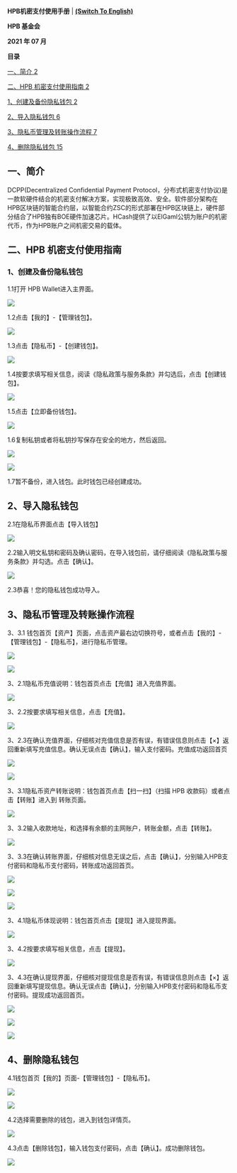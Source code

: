 **HPB机密支付使用手册** | [**(Switch To English)**](./README.md)

**HPB 基金会**

**2021 年 07 月**

**目录**

[一、简介 2](#)

[二、HPB 机密支付使用指南 2](#-1)

[1、创建及备份隐私钱包 2](#1创建及备份隐私钱包)

[2、导入隐私钱包 6](#2导入隐私钱包)

[3、隐私币管理及转账操作流程 7](#3隐私币管理及转账操作流程)

[4、删除隐私钱包 15](#-2)

## 

## 一、简介

DCPP(Decentralized Confidential Payment
Protocol，分布式机密支付协议)是一款软硬件结合的机密支付解决方案，实现极致高效、安全。软件部分架构在HPB区块链的智能合约层，以智能合约ZSC的形式部署在HPB区块链上，硬件部分结合了HPB独有BOE硬件加速芯片。HCash提供了以ElGaml公钥为账户的机密代币，作为HPB账户之间机密交易的载体。

## 

## 

## 二、HPB 机密支付使用指南

### 1、创建及备份隐私钱包

1.1打开 HPB Wallet进入主界面。

![](media_cn/bae20716277e74763f61916f36d548bd.png)

1.2点击【我的】-【管理钱包】。

![](media_cn/c39d58caf9401180cc940f2625ca6fcc.png)

1.3点击【隐私币】-【创建钱包】。

![](media_cn/d4433bae5bdf10f5119c7d593e095b3b.png)

1.4按要求填写相关信息，阅读《隐私政策与服务条款》并勾选后，点击【创建钱包】。

![](media_cn/8869c702302de6235808a39ad81825cb.png)

1.5点击【立即备份钱包】。

![](media_cn/ae8f5e5c1d1327986dadd91ed0dcd454.png)

1.6复制私钥或者将私钥抄写保存在安全的地方，然后返回。

![](media_cn/603a0e29dcac3510f4b6122b719d0ca0.png)

![](media_cn/250a180ebfadbe1ea0ae08170eeb4551.png)

1.7暂不备份，进入钱包。此时钱包已经创建成功。

## 

## 2、导入隐私钱包

2.1在隐私币界面点击【导入钱包】

![](media_cn/efe51f072cedd8d6ed5c295a23844b0a.png)

2.2输入明文私钥和密码及确认密码，在导入钱包前，请仔细阅读《隐私政策与服务条款》并勾选。点击【确认】。

![](media_cn/4c7493217d8dd308fbd07959ad3502d3.png)

2.3恭喜！您的隐私钱包成功导入。

## 3、隐私币管理及转账操作流程

3、3.1
钱包首页【资产】页面，点击资产最右边切换符号，或者点击【我的】-【管理钱包】-【隐私币】，进行隐私币管理。

![](media_cn/7138acfffd20bf001b08d422efae9002.png)

![](media_cn/c39d58caf9401180cc940f2625ca6fcc.png)

3、2.1隐私币充值说明：钱包首页点击【充值】进入充值界面。

![](media_cn/f93a552f8baff2a883603347d7f5a865.png)

3、2.2按要求填写相关信息，点击【充值】。

![](media_cn/8573bc4a59eee9b716be06f8dcc8fe5e.png)

3、2.3在确认充值界面，仔细核对充值信息是否有误，有错误信息则点击【×】返回重新填写充值信息。确认无误点击【确认】，输入支付密码。充值成功返回首页

![](media_cn/c5ee6b4a98d8547bf330e7fa0ca04a78.png)

![](media_cn/4f7516c45bd397b8d98eebe65b13d860.png)

3、3.1隐私币资产转账说明：钱包首页点击【扫一扫】（扫描 HPB
收款码）或者点击【转账】进入到 转账页面。

![](media_cn/1448fb141627f4c39ce19cb8332eafc0.png)

3、3.2输入收款地址，和选择有余额的主网账户，转账金额，点击【转账】。

![](media_cn/ea630146c208928e4208414af35b012a.png)

3、3.3在确认转账界面，仔细核对信息无误之后，点击【确认】，分别输入HPB支付密码和隐私币支付密码，转账成功返回首页。

![](media_cn/9a4f5e102f7ca26815064fa3e321fd3a.png)

![](media_cn/8b52ccde3ec21fc0afb88a30c3394416.png)

![](media_cn/7ee7abbe87a6ebc51c96e10416f41c7a.png)

3、4.1隐私币体现说明：钱包首页点击【提现】进入提现界面。

![](media_cn/98120f09c08e792209211091e3dde26f.png)

3、4.2按要求填写相关信息，点击【提现】。

![](media_cn/a1284df71dd4ab3b0392d736339c383f.png)

3、4.3在确认提现界面，仔细核对提现信息是否有误，有错误信息则点击【×】返回重新填写提现信息。确认无误点击【确认】，分别输入HPB支付密码和隐私币支付密码。提现成功返回首页。

![](media_cn/f3f9788fa5915b9bccd4564aeee75350.png)

![](media_cn/0c2cac39b0a23ca138b8e9565aae54a4.png)

![](media_cn/352c02f06551bcc754e12e9f7de1b7b0.png)

## 

## 

## 4、删除隐私钱包

4.1钱包首页【我的】页面-【管理钱包】-【隐私币】。

![](media_cn/c39d58caf9401180cc940f2625ca6fcc.png)

![](media_cn/a03850dbcdff0a3c6becb8e7b5674e4d.png)

4.2选择需要删除的钱包，进入到钱包详情页。

![](media_cn/c5961b9a2e3bf75e3a978673c838b81a.png)

4.3点击【删除钱包】，输入钱包支付密码，点击【确认】。成功删除钱包。

![](media_cn/29be80eae68412bf3845cefa8f27bbfe.png)
